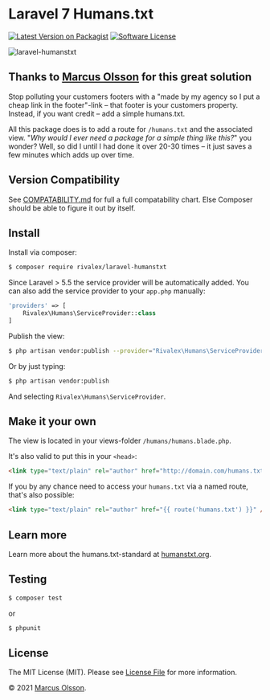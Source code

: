 # Laravel 7 Humans.txt

[![Latest Version on Packagist][ico-version]][link-packagist]
[![Software License][ico-license]](LICENSE.md)

![laravel-humanstxt](https://user-images.githubusercontent.com/907114/40529961-3e562f5a-5ff7-11e8-8eeb-00164e400e77.png)

## Thanks to [Marcus Olsson](https://marcusolsson.me/) for this great solution

Stop polluting your customers footers with a "made by my agency so I put a cheap link in the footer"-link – that footer is your customers property. Instead, if you want credit – add a simple humans.txt.

All this package does is to add a route for `/humans.txt` and the associated view. "*Why would I ever need a package for a simple thing like this?*" you wonder? Well, so did I until I had done it over 20-30 times – it just saves a few minutes which adds up over time.

## Version Compatibility

See [COMPATABILITY.md](COMPATABILITY.md) for full a full compatability chart. Else Composer should be able to figure it out by itself.

## Install

Install via composer:

``` bash
$ composer require rivalex/laravel-humanstxt
```

Since Laravel > 5.5 the service provider will be automatically added. You can also add the service provider to your `app.php` manually:

``` php
'providers' => [
    Rivalex\Humans\ServiceProvider::class
]
```

Publish the view:

``` bash
$ php artisan vendor:publish --provider="Rivalex\Humans\ServiceProvider"
```

Or by just typing:

``` bash
$ php artisan vendor:publish
```

And selecting `Rivalex\Humans\ServiceProvider`.

## Make it your own

The view is located in your views-folder `/humans/humans.blade.php`.

It's also valid to put this in your `<head>`:

``` html
<link type="text/plain" rel="author" href="http://domain.com/humans.txt" />
```

If you by any chance need to access your `humans.txt` via a named route, that's also possible:

``` html
<link type="text/plain" rel="author" href="{{ route('humans.txt') }}" />
```

## Learn more

Learn more about the humans.txt-standard at [humanstxt.org](http://humanstxt.org/).

## Testing

``` bash
$ composer test
```

or

``` bash
$ phpunit
```

## License

The MIT License (MIT). Please see [License File](LICENSE.md) for more information.

© 2021 [Marcus Olsson](https://marcusolsson.me/).

[ico-version]: https://img.shields.io/packagist/v/olssonm/l5-humans.svg?style=flat-square
[ico-license]: https://img.shields.io/badge/license-MIT-brightgreen.svg?style=flat-square
[ico-travis]: https://img.shields.io/travis/olssonm/l5-humans/master.svg?style=flat-square
[link-packagist]: https://packagist.org/packages/olssonm/l5-humans
